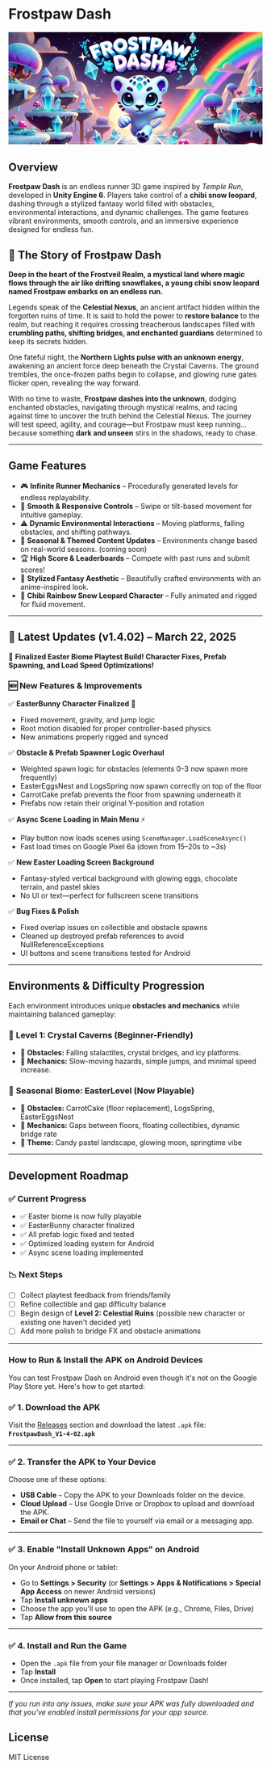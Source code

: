 # **Frostpaw Dash**  

![Frostpaw Dash](./tmp_ab59516b-cb1f-4690-8b83-b9867a2296f0.jpeg)  

## **Overview**  
**Frostpaw Dash** is an endless runner 3D game inspired by *Temple Run*, developed in **Unity Engine 6**. Players take control of a **chibi snow leopard**, dashing through a stylized fantasy world filled with obstacles, environmental interactions, and dynamic challenges. The game features vibrant environments, smooth controls, and an immersive experience designed for endless fun.  

## **🌟 The Story of Frostpaw Dash**  
**Deep in the heart of the Frostveil Realm, a mystical land where magic flows through the air like drifting snowflakes, a young chibi snow leopard named Frostpaw embarks on an endless run.**  

Legends speak of the **Celestial Nexus**, an ancient artifact hidden within the forgotten ruins of time. It is said to hold the power to **restore balance** to the realm, but reaching it requires crossing treacherous landscapes filled with **crumbling paths, shifting bridges, and enchanted guardians** determined to keep its secrets hidden.  

One fateful night, the **Northern Lights pulse with an unknown energy**, awakening an ancient force deep beneath the Crystal Caverns. The ground trembles, the once-frozen paths begin to collapse, and glowing rune gates flicker open, revealing the way forward.  

With no time to waste, **Frostpaw dashes into the unknown**, dodging enchanted obstacles, navigating through mystical realms, and racing against time to uncover the truth behind the Celestial Nexus. The journey will test speed, agility, and courage—but Frostpaw must keep running… because something **dark and unseen** stirs in the shadows, ready to chase.  

---

## **Game Features**  
- 🎮 **Infinite Runner Mechanics** – Procedurally generated levels for endless replayability.  
- 🏃 **Smooth & Responsive Controls** – Swipe or tilt-based movement for intuitive gameplay.  
- ⚠️ **Dynamic Environmental Interactions** – Moving platforms, falling obstacles, and shifting pathways.  
- 🌌 **Seasonal & Themed Content Updates** – Environments change based on real-world seasons. (coming soon)
- 🏆 **High Score & Leaderboards** – Compete with past runs and submit scores!  
- 🎨 **Stylized Fantasy Aesthetic** – Beautifully crafted environments with an anime-inspired look.  
- 🐆 **Chibi Rainbow Snow Leopard Character** – Fully animated and rigged for fluid movement.  

---

## **🚀 Latest Updates (v1.4.02) – March 22, 2025**  
🎉 **Finalized Easter Biome Playtest Build! Character Fixes, Prefab Spawning, and Load Speed Optimizations!**

### 🆕 **New Features & Improvements**

✅ **EasterBunny Character Finalized** 🐰  
- Fixed movement, gravity, and jump logic  
- Root motion disabled for proper controller-based physics  
- New animations properly rigged and synced  

✅ **Obstacle & Prefab Spawner Logic Overhaul**  
- Weighted spawn logic for obstacles (elements 0–3 now spawn more frequently)  
- EasterEggsNest and LogsSpring now spawn correctly on top of the floor  
- CarrotCake prefab prevents the floor from spawning underneath it  
- Prefabs now retain their original Y-position and rotation  

✅ **Async Scene Loading in Main Menu** ⚡  
- Play button now loads scenes using `SceneManager.LoadSceneAsync()`  
- Fast load times on Google Pixel 6a (down from 15–20s to ~3s)  

✅ **New Easter Loading Screen Background**  
- Fantasy-styled vertical background with glowing eggs, chocolate terrain, and pastel skies  
- No UI or text—perfect for fullscreen scene transitions  

✅ **Bug Fixes & Polish**  
- Fixed overlap issues on collectible and obstacle spawns  
- Cleaned up destroyed prefab references to avoid NullReferenceExceptions  
- UI buttons and scene transitions tested for Android  

---

## **Environments & Difficulty Progression**  
Each environment introduces unique **obstacles and mechanics** while maintaining balanced gameplay:  

### 🌟 **Level 1: Crystal Caverns (Beginner-Friendly)**  
- 🌌 **Obstacles:** Falling stalactites, crystal bridges, and icy platforms.  
- 🔹 **Mechanics:** Slow-moving hazards, simple jumps, and minimal speed increase.  

### 🐣 **Seasonal Biome: EasterLevel (Now Playable)**  
- 🍫 **Obstacles:** CarrotCake (floor replacement), LogsSpring, EasterEggsNest  
- 🌈 **Mechanics:** Gaps between floors, floating collectibles, dynamic bridge rate  
- 🎵 **Theme:** Candy pastel landscape, glowing moon, springtime vibe  

---

## **Development Roadmap**  

### ✅ **Current Progress**  
- ✅ Easter biome is now fully playable  
- ✅ EasterBunny character finalized  
- ✅ All prefab logic fixed and tested  
- ✅ Optimized loading system for Android  
- ✅ Async scene loading implemented  

### 📉 **Next Steps**  
- [ ] Collect playtest feedback from friends/family  
- [ ] Refine collectible and gap difficulty balance  
- [ ] Begin design of **Level 2: Celestial Ruins**  (possible new character or existing one haven't decided yet)
- [ ] Add more polish to bridge FX and obstacle animations  

---

### **How to Run & Install the APK on Android Devices**

You can test Frostpaw Dash on Android even though it's not on the Google Play Store yet. Here's how to get started:

### ✅ 1. Download the APK
Visit the [Releases](https://github.com/phoenixgoldz/FrostpawDash/releases) section and download the latest `.apk` file:  
**`FrostpawDash_V1-4-02.apk`**

---

### ✅ 2. Transfer the APK to Your Device
Choose one of these options:
- **USB Cable** – Copy the APK to your Downloads folder on the device.
- **Cloud Upload** – Use Google Drive or Dropbox to upload and download the APK.
- **Email or Chat** – Send the file to yourself via email or a messaging app.

---

### ✅ 3. Enable "Install Unknown Apps" on Android
On your Android phone or tablet:
- Go to **Settings > Security** (or **Settings > Apps & Notifications > Special App Access** on newer Android versions)
- Tap **Install unknown apps**
- Choose the app you'll use to open the APK (e.g., Chrome, Files, Drive)
- Tap **Allow from this source**

---

### ✅ 4. Install and Run the Game
- Open the `.apk` file from your file manager or Downloads folder
- Tap **Install**
- Once installed, tap **Open** to start playing Frostpaw Dash!

---

*If you run into any issues, make sure your APK was fully downloaded and that you've enabled install permissions for your app source.*

## **License**  
MIT License  
